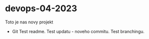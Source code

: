 # devops-04-2023

Toto je nas novy projekt
* Git
Test readme.
Test updatu - noveho commitu.
Test branchingu.

